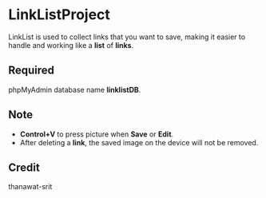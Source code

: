 # LinkListProject
LinkList is used to collect links that you want to save, making it easier to handle and working like a **list** of **links**.

## Required
phpMyAdmin database name **linklistDB**.

## Note
- **Control+V** to press picture when **Save** or **Edit**.
- After deleting a **link**, the saved image on the device will not be removed.

## Credit
thanawat-srit
